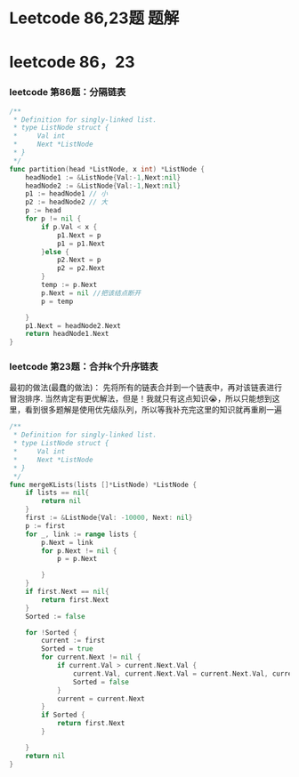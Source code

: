# Leetcode 86,23题 题解


<!--more-->

# leetcode 86，23

### leetcode 第86题：分隔链表

~~~go
/**
 * Definition for singly-linked list.
 * type ListNode struct {
 *     Val int
 *     Next *ListNode
 * }
 */
func partition(head *ListNode, x int) *ListNode {
    headNode1 := &ListNode{Val:-1,Next:nil}
    headNode2 := &ListNode{Val:-1,Next:nil}
    p1 := headNode1 // 小
    p2 := headNode2 // 大
    p := head
    for p != nil {
        if p.Val < x {
            p1.Next = p
            p1 = p1.Next
        }else {
            p2.Next = p 
            p2 = p2.Next
        }
        temp := p.Next
        p.Next = nil //把该结点断开
        p = temp

    }
    p1.Next = headNode2.Next
    return headNode1.Next
}
~~~

### leetcode 第23题：合并k个升序链表

最初的做法(最蠢的做法)：
先将所有的链表合并到一个链表中，再对该链表进行冒泡排序.
当然肯定有更优解法，但是！我就只有这点知识😭，所以只能想到这里，看到很多题解是使用优先级队列，所以等我补充完这里的知识就再重刷一遍

~~~go
/**
 * Definition for singly-linked list.
 * type ListNode struct {
 *     Val int
 *     Next *ListNode
 * }
 */
func mergeKLists(lists []*ListNode) *ListNode {
    if lists == nil{
        return nil
    }
    first := &ListNode{Val: -10000, Next: nil}
	p := first
	for _, link := range lists {
		p.Next = link
		for p.Next != nil {
			p = p.Next

		}
	}
	if first.Next == nil{
        return first.Next
    }
	Sorted := false

	for !Sorted {
		current := first 
		Sorted = true
		for current.Next != nil {
			if current.Val > current.Next.Val {
				current.Val, current.Next.Val = current.Next.Val, current.Val
				Sorted = false
			}
			current = current.Next
		}
		if Sorted {
			return first.Next
		}

	}
	return nil
}
~~~

